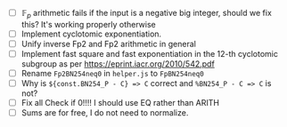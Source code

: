 - [ ] $\mathbb{F}_p$ arithmetic fails if the input is a negative big integer, should we fix this? It's working properly otherwise
- [ ] Implement cyclotomic exponentiation.
- [ ] Unify inverse Fp2 and Fp2 arithmetic in general
- [ ] Implement fast square and fast exponentiation in the 12-th cyclotomic subgroup as per https://eprint.iacr.org/2010/542.pdf
- [ ] Rename `Fp2BN254neq0` in `helper.js` to `FpBN254neq0`
- [ ] Why is `${const.BN254_P - C} => C` correct and `%BN254_P - C => C` is not?
- [ ] Fix all Check if 0!!!! I should use EQ rather than ARITH
- [ ] Sums are for free, I do not need to normalize.